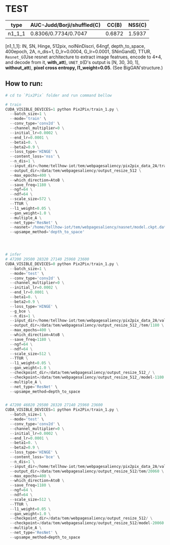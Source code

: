 # TEST

type | AUC-Judd/Borji/shuffled(C)  | CC(B) | NSS(C)
---- | ---- | --- | ---
n1_1_1| 0.8306/0.7734/0.7047 | 0.6872 | 1.5937


[n1_1_1]: IN, SN, Hinge, 512pix, noINinDiscri, 64ngf, depth_to_space, 400epoch, 2A, n_dis=1, D_lr=0.0004, G_lr=0.0001, SNinGandD, TTUR, `Resnet_G`(Use resnet architecture to extract image featrues, encode to 4*4, and decode from it, **with_att**), `UNET_D`(D's output is [N, 30, 30, 1], **without_att**), **pixel cross entropy, l1_weight=0.05**. (See BigGAN'structure.) 


## How to run:

``` python
# cd to `Pix2Pix` folder and run command bellow

# train
CUDA_VISIBLE_DEVICES=1 python Pix2Pix/train_1.py \
  --batch_size=1 \
  --mode='train' \
  --conv_type='conv2d' \
  --channel_multiplier=0 \
  --initial_lr=0.0002 \
  --end_lr=0.0001 \
  --beta1=0. \
  --beta2=0.9 \
  --loss_type='HINGE' \
  --content_loss='nss' \
  --n_dis=1 \
  --input_dir=/home/tellhow-iot/tem/webpagesaliency/pix2pix_data_2A/train \
  --output_dir=/data/tem/webpagesaliency/output_resize_512 \
  --max_epochs=400 \
  --which_direction=AtoB \
  --save_freq=1180 \
  --ngf=64 \
  --ndf=64 \
  --scale_size=572 \
  --TTUR \
  --l1_weight=0.05 \
  --gan_weight=1.0 \
  --multiple_A \
  --net_type='ResNet' \
  --nasnet='/home/tellhow-iot/tem/webpagesaliency/nasnet/model.ckpt.data-00000-of-00001' \
  --upsampe_method='depth_to_space'




# infer
# 47200 29500 28320 27140 25960 23600
CUDA_VISIBLE_DEVICES=0 python Pix2Pix/train_1.py \
  --batch_size=1 \
  --mode='test' \
  --conv_type='conv2d' \
  --channel_multiplier=0 \
  --initial_lr=0.0002 \
  --end_lr=0.0001 \
  --beta1=0. \
  --beta2=0.9 \
  --loss_type='HINGE' \
  --g_bce \
  --n_dis=1 \
  --input_dir=/home/tellhow-iot/tem/webpagesaliency/pix2pix_data_2A/val \
  --output_dir=/data/tem/webpagesaliency/output_resize_512_/tem/1180 \
  --max_epochs=400 \
  --which_direction=AtoB \
  --save_freq=1180 \
  --ngf=64 \
  --ndf=64 \
  --scale_size=512 \
  --TTUR \
  --l1_weight=0.05 \
  --gan_weight=1.0 \
  --checkpoint_dir=/data/tem/webpagesaliency/output_resize_512_/ \
  --checkpoint=/data/tem/webpagesaliency/output_resize_512_/model-1180 \
  --multiple_A \
  --net_type='ResNet' \
  --upsampe_method=depth_to_space


# 47200 46020 29500 28320 27140 25960 23600
CUDA_VISIBLE_DEVICES=1 python Pix2Pix/train_1.py \
  --batch_size=1 \
  --mode='test' \
  --conv_type='conv2d' \
  --channel_multiplier=0 \
  --initial_lr=0.0002 \
  --end_lr=0.0001 \
  --beta1=0. \
  --beta2=0.9 \
  --loss_type='HINGE' \
  --content_loss='bce' \
  --n_dis=1 \
  --input_dir=/home/tellhow-iot/tem/webpagesaliency/pix2pix_data_2A/val \
  --output_dir=/data/tem/webpagesaliency/output_resize_512/tem/20060 \
  --max_epochs=400 \
  --which_direction=AtoB \
  --save_freq=1180 \
  --ngf=64 \
  --ndf=64 \
  --scale_size=512 \
  --TTUR \
  --l1_weight=0.05 \
  --gan_weight=1.0 \
  --checkpoint_dir=/data/tem/webpagesaliency/output_resize_512/ \
  --checkpoint=/data/tem/webpagesaliency/output_resize_512/model-20060 \
  --multiple_A \
  --net_type='ResNet' \
  --upsampe_method=depth_to_space
